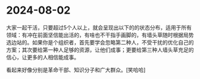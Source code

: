 # 2024-08-02

大家一起干活，只要超过5个人以上，就会呈现出以下的的状态分布，适用于所有领域：有冲在前面坚信能出活的，有啥也不干指手画脚的，有墙头草随时根据局势选边站的。如果你是个组织者，首先要学会忽略第二种人，不受干扰的优化自己的方案；其次要给第一种人足够的资源，让他们成事；更要给第三种人墙头草充足的信心，让更多的人相信能成事。

看起来好像分别是革命干部、知识分子和广大群众。[笑哈哈]
